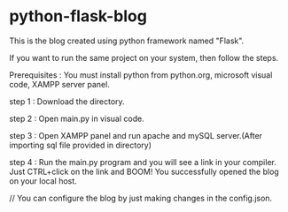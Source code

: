 # python-flask-blog
This is the blog created using python framework named "Flask".

If you want to run the same project on your system, then follow the steps.

Prerequisites : You must install python from python.org, microsoft visual code, XAMPP server panel.

step 1 : Download the directory.

step 2 : Open main.py in visual code.

step 3 : Open XAMPP panel and run apache and mySQL server.(After importing sql file provided in directory)

step 4 : Run the main.py program and you will see a link in your compiler. Just CTRL+click on the link and BOOM! You successfully opened            the blog on your local host.

// You can configure the blog by just making changes in the config.json.
